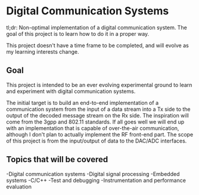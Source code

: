 # Digital Communication Systems

tl;dr: Non-optimal implementation of a digital communication system.
The goal of this project is to learn how to do it in a proper way.

This project doesn't have a time frame to be completed, and will evolve as my learning interests change. 

## Goal

This project is intended to be an ever evolving experimental ground to learn and experiment with digital communication systems.

The initial target is to build an end-to-end implementation of a communication system from the input of a data stream into a Tx side to the output of the decoded message stream on the Rx side.
The inspiration will come from the 3gpp and 802.11 standards. If all goes well we will end up with an implementation that is capable of over-the-air communication, although I don't plan to actually implement the RF front-end part. The scope of this project is from the input/output of data to the DAC/ADC interfaces.

## Topics that will be covered

-Digital communication systems
-Digital signal processing
-Embedded systems
-C/C++
-Test and debugging
-Instrumentation and performance evaluation
